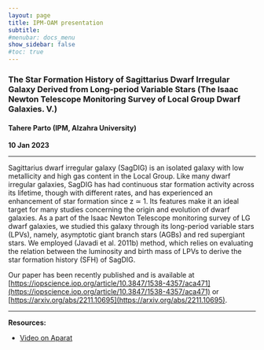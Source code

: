 ```yaml
---
layout: page
title: IPM-OAM presentation
subtitle: 
#menubar: docs_menu
show_sidebar: false
#toc: true
---
```


### The Star Formation History of Sagittarius Dwarf Irregular Galaxy Derived from Long-period Variable Stars (The Isaac Newton Telescope Monitoring Survey of Local Group Dwarf Galaxies. V.)
#### Tahere Parto (IPM, Alzahra University)
**10 Jan 2023**

---

Sagittarius dwarf irregular galaxy (SagDIG) is an isolated galaxy with low metallicity and high gas content in the Local Group. Like many dwarf irregular galaxies, SagDIG has had continuous star formation activity across its lifetime, though with different rates, and has experienced an enhancement of star formation since z ≃ 1. Its features make it an ideal target for many studies concerning the origin and evolution of dwarf galaxies. As a part of the Isaac Newton Telescope monitoring survey of LG dwarf galaxies, we studied this galaxy through its long-period variable stars (LPVs), namely, asymptotic giant branch stars (AGBs) and red supergiant stars. We employed (Javadi et al. 2011b) method, which relies on evaluating the relation between the luminosity and birth mass of LPVs to derive the star formation history (SFH) of SagDIG. 

Our paper has been recently published and is available at [https://iopscience.iop.org/article/10.3847/1538-4357/aca471](https://iopscience.iop.org/article/10.3847/1538-4357/aca471) or [https://arxiv.org/abs/2211.10695](https://arxiv.org/abs/2211.10695).

---

**Resources:**
- [Video on Aparat](https://www.aparat.com/v/cKbtW)
